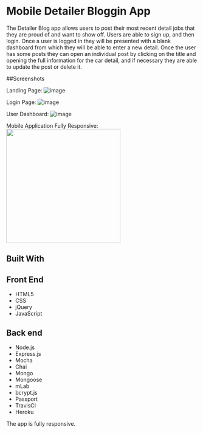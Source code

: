 # Mobile Detailer Bloggin App
The Detailer Blog app allows users to post their most recent detail jobs that they are proud of and want to show off. Users are able to sign up, and then login. Once a user is logged in they will be presented with a blank dashboard from which they will be able to enter a new detail. Once the user has some posts they can open an individual post by clicking on the title and opening the full information for the car detail, and if necessary they are able to update the post or delete it.

##Screenshots

Landing Page:
![image](https://user-images.githubusercontent.com/1865449/44741886-582cd080-aab3-11e8-840e-f3bad5a7ada4.png)

Login Page:
![image](https://user-images.githubusercontent.com/1865449/44741913-6975dd00-aab3-11e8-9699-f7bfae6d8b93.png)

User Dashboard:
![image](https://user-images.githubusercontent.com/1865449/44741940-7a265300-aab3-11e8-8613-33c292e76eb3.png)

Mobile Application Fully Responsive:
<img src="https://user-images.githubusercontent.com/1865449/44741816-1ac84300-aab3-11e8-8138-d46bb9e1c7e8.png" width="300">

## Built With
## Front End 

- HTML5
- CSS
- jQuery
- JavaScript
## Back end

- Node.js
- Express.js
- Mocha
- Chai
- Mongo
- Mongoose
- mLab
- bcrypt.js
- Passport
- TravisCI
- Heroku

The app is fully responsive.
